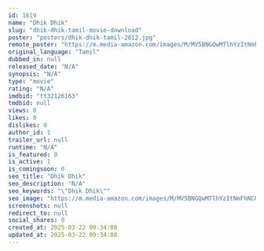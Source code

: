 ```yaml
---
id: 1619
name: "Dhik Dhik"
slug: "dhik-dhik-tamil-movie-download"
poster: "posters/dhik-dhik-tamil-2012.jpg"
remote_poster: "https://m.media-amazon.com/images/M/MV5BNGQwMTlhYzItNmFhNC00NGI1LTkyMzQtMWEzOGVkYmJjNWZkXkEyXkFqcGc@._V1_SX300.jpg"
original_language: "Tamil"
dubbed_in: null
released_date: "N/A"
synopsis: "N/A"
type: "movie"
rating: "N/A"
imdbid: "tt32126163"
tmdbid: null
views: 0
likes: 0
dislikes: 0
author_id: 1
trailer_url: null
runtime: "N/A"
is_featured: 0
is_active: 1
is_comingsoon: 0
seo_title: "Dhik Dhik"
seo_description: "N/A"
seo_keywords: "\"Dhik Dhik\""
seo_image: "https://m.media-amazon.com/images/M/MV5BNGQwMTlhYzItNmFhNC00NGI1LTkyMzQtMWEzOGVkYmJjNWZkXkEyXkFqcGc@._V1_SX300.jpg"
screenshots: null
redirect_to: null
social_shares: 0
created_at: 2025-03-22 09:34:08
updated_at: 2025-03-22 09:34:08
---
```



